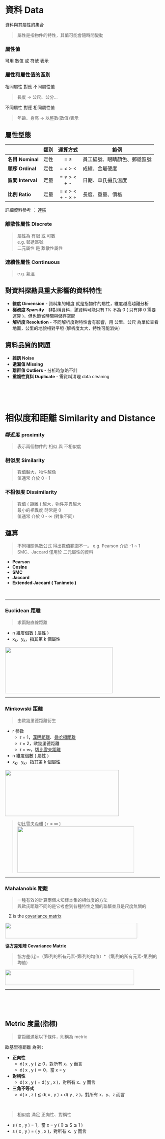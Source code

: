 # 資料 Data
資料與其屬性的集合
> 屬性是指物件的特性，其值可能會隨時間變動

### 屬性值
可用 數值 或 符號 表示
### 屬性和屬性值的區別
相同屬性 對應 不同屬性值
> 長度 → 公尺、公分...  

不同屬性 對應 相同屬性值
> 年齡、身高 → 以整數(數值)表示

## 屬性型態
|   |類別|運算方式|範例|
|---|:-:|:------:|---|
|**名目 Nominal**  | 定性 | = ≠| 員工編號、眼睛顏色、郵遞區號 |
|**順序 Ordinal**  | 定性 | = ≠ > <| 成績、金屬硬度 |
|**區間 Interval** | 定量   | = ≠ > < </br> + -| 日期、華氏攝氏溫度 |
|**比例 Ratio**    | 定量   | = ≠ > < </br> + - × ÷| 長度、重量、價格|

詳細資料參考 ： [連結](https://medium.com/marketingdatascience/%E5%B0%BA%E5%BA%A6%E7%9A%84%E9%A1%9E%E5%9E%8B-%E5%90%8D%E7%9B%AE%E5%B0%BA%E5%BA%A6-%E9%A0%86%E5%BA%8F%E5%B0%BA%E5%BA%A6-%E5%8D%80%E9%96%93%E5%B0%BA%E5%BA%A6-%E6%AF%94%E4%BE%8B%E5%B0%BA%E5%BA%A6-d567f93b5104)

### 離散性屬性 Discrete
> 屬性為 有限 或 可數  
> e.g. 郵遞區號  
> 二元屬性 是 離散性屬性
### 連續性屬性 Continuous
> e.g. 氣溫

## 對資料探勘具重大影響的資料特性
+ **維度 Dimension** - 資料集的維度 就是指物件的屬性，維度越高越難分析
+ **稀疏度 Sparsity** - 非對稱資料，該資料可能只有 1% 不為 0 ( 只有非 0 需要運算 )，但也節省時間與儲存空間
+ **解析度 Resolution** - 不同解析度對特性會有影響，用 公里、公尺 為單位查看地圖，公里的地貌相對平坦 (解析度太大，特性可能消失)

## 資料品質的問題
+ **雜訊 Noise**
+ **遺漏值 Missing**
+ **離群值 Outliers** - 分析時忽略不計
+ **重複性資料 Duplicate** - 需資料清理 data cleaning

</br></br></br>

# 相似度和距離 Similarity and Distance
### 鄰近度 proximity
> 表示兩個物件的 相似 與 不相似度
### 相似度 Similarity
> 數值越大，物件越像  
> 值通常 介於 0 - 1
### 不相似度 Dissimilarity
> 數值 ( 距離 ) 越大，物件差異越大  
> 最小的相異度 時常是 0  
> 值通常 介於 0 - ∞ (對象不同)  

## 運算
> 不同相關係數公式 得出數值範圍不一。 e.g. Pearson 介於 -1 ~ 1  
> SMC、Jaccard 僅用於 二元屬性的資料  
+ **Pearson**
+ **Cosine**
+ **SMC**
+ **Jaccard**
+ **Extended Jaccard ( Tanimoto )**

</br>

---
### Euclidean 距離
> 求兩點直線距離
* n 維度個數 ( 屬性 )  
* x<sub>k</sub>、y<sub>k</sub>，指其第 k 個屬性

<img src="https://user-images.githubusercontent.com/86312099/123497641-3d16ac80-d661-11eb-8045-28d3cc24b960.png" width="350px" height="150px">

---

### Minkowski 距離
> 由歐幾里德距離衍生
+ r 參數
  + r = 1，[漢明距離](https://zh.wikipedia.org/wiki/%E6%B1%89%E6%98%8E%E8%B7%9D%E7%A6%BB)、[曼哈頓距離](https://zh.wikipedia.org/wiki/%E6%9B%BC%E5%93%88%E9%A0%93%E8%B7%9D%E9%9B%A2)
  + r = 2，歐幾里德距離
  + r = ∞，[切比雪夫距離](https://zh.wikipedia.org/wiki/%E5%88%87%E6%AF%94%E9%9B%AA%E5%A4%AB%E8%B7%9D%E7%A6%BB)     
+ n 維度個數 ( 屬性 ) 
+ x<sub>k</sub>、y<sub>k</sub>，指其第 k 個屬性

<img src="https://user-images.githubusercontent.com/86312099/123498642-de9efd80-d663-11eb-8aa1-b078d3a3d054.png" width="370px" height="150px">

> 切比雪夫距離 ( r = ∞ )  
> <img src="https://user-images.githubusercontent.com/86312099/123499494-d5b12a80-d669-11eb-9f86-2b3d475518a6.png" width="380px" height="150px">

---

### Mahalanobis 距離
> 一種有效的計算兩個未知樣本集的相似度的方法  
> 與歐氏距離不同的是它考慮到各種特性之間的聯繫並且是尺度無關的

&nbsp;&nbsp; Σ is the [covariance matrix](https://www.itread01.com/content/1542789723.html)

<img src ="https://user-images.githubusercontent.com/86312099/123632842-fd131d80-d84a-11eb-9ef2-c83b00477d41.png" width="430px" height="50px">

</br>

**協方差矩陣 Covariance Matrix**
> 協方差(i,j)=（第i列的所有元素-第i列的均值）*（第j列的所有元素-第j列的均值）
<img src="https://user-images.githubusercontent.com/86312099/123630403-123a7d00-d848-11eb-8f1a-38cd1c9c9a76.png" width="420" height="50">

---

</br></br></br>

## Metric 度量(指標)
> 當距離滿足以下條件，則稱為 metric

歐基里德距離 為例 :
+ **正向性**
  + d( x , y ) ≧ 0，對所有 x、y 而言
  + d( x , y ) ＝ 0，當 x = y
+ **對稱性**
  + d( x , y ) = d( y , x )，對所有 x、y 而言
+ **三角不等式**
  + d( x , z ) ≦ d( x , y ) + d( y , z )，對所有 x、y、z 而言

</br>

> 相似度 滿足 正向性、對稱性
+ s ( x , y ) = 1，當 x = y ( 0 ≦ S ≦ 1 )
+ s ( x , y ) = ( y , x )，對所有 x、y 而言
  
